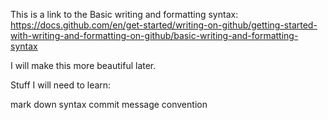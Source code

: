 This is a link to the Basic writing and formatting syntax:
https://docs.github.com/en/get-started/writing-on-github/getting-started-with-writing-and-formatting-on-github/basic-writing-and-formatting-syntax

I will make this more beautiful later.

Stuff I will need to learn:

mark down syntax
commit message convention